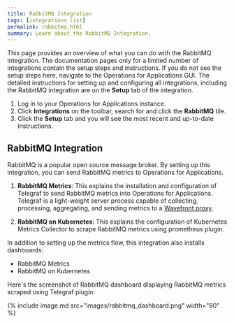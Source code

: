 ```yaml
---
title: RabbitMQ Integration
tags: [integrations list]
permalink: rabbitmq.html
summary: Learn about the RabbitMQ Integration.
---
```


This page provides an overview of what you can do with the RabbitMQ integration. The documentation pages only for a limited number of integrations contain the setup steps and instructions. If you do not see the setup steps here, navigate to the Operations for Applications GUI. The detailed instructions for setting up and configuring all integrations, including the RabbitMQ integration are on the **Setup** tab of the integration.

1. Log in to your Operations for Applications instance. 
2. Click **Integrations** on the toolbar, search for and click the **RabbitMQ** tile. 
3. Click the **Setup** tab and you will see the most recent and up-to-date instructions.

## RabbitMQ Integration

RabbitMQ is a popular open source message broker. By setting up this integration, you can send RabbitMQ metrics to Operations for Applications.

1. **RabbitMQ Metrics**: This explains the installation and configuration of Telegraf to send RabbitMQ metrics into Operations for Applications. Telegraf is a light-weight server process capable of collecting, processing, aggregating, and sending metrics to a [Wavefront proxy](https://docs.wavefront.com/proxies.html).

2. **RabbitMQ on Kubernetes**: This explains the configuration of Kubernetes Metrics Collector to scrape RabbitMQ metrics using prometheus plugin.

In addition to setting up the metrics flow, this integration also installs dashboards:
* RabbitMQ Metrics
* RabbitMQ on Kubernetes

Here's the screenshot of RabbitMQ dashboard displaying RabbitMQ metrics scraped using Telegraf plugin:

{% include image.md src="images/rabbitmq_dashboard.png" width="80" %}





